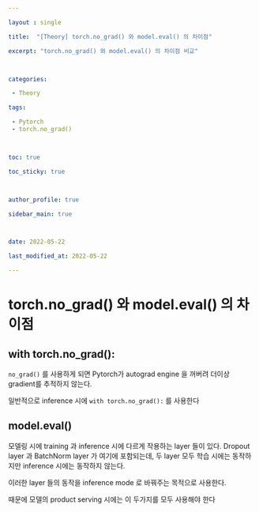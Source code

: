 ```yaml
---

layout : single

title:  "[Theory] torch.no_grad() 와 model.eval() 의 차이점"

excerpt: "torch.no_grad() 와 model.eval() 의 차이점 비교"



categories:

 - Theory

tags:

 - Pytorch
 - torch.no_grad()



toc: true

toc_sticky: true



author_profile: true

sidebar_main: true



date: 2022-05-22

last_modified_at: 2022-05-22

---
```


# torch.no_grad() 와 model.eval() 의 차이점

## with torch.no_grad():

`no_grad()` 를 사용하게 되면 Pytorch가 autograd engine 을 꺼버려 더이상 gradient를 추적하지 않는다. 

일반적으로 inference 시에 `with torch.no_grad():` 를 사용한다



## model.eval()

모델링 시에 training 과 inference 시에 다르게 작용하는 layer 들이 있다. Dropout layer 과 BatchNorm layer 가 여기에 포함되는데, 두 layer 모두 학습 시에는 동작하지만 inference 시에는 동작하지 않는다. 

이러한 layer 들의 동작을 inference mode 로 바꿔주는 목적으로 사용한다.



때문에 모델의 product serving 시에는 이 두가지를 모두 사용해야 한다